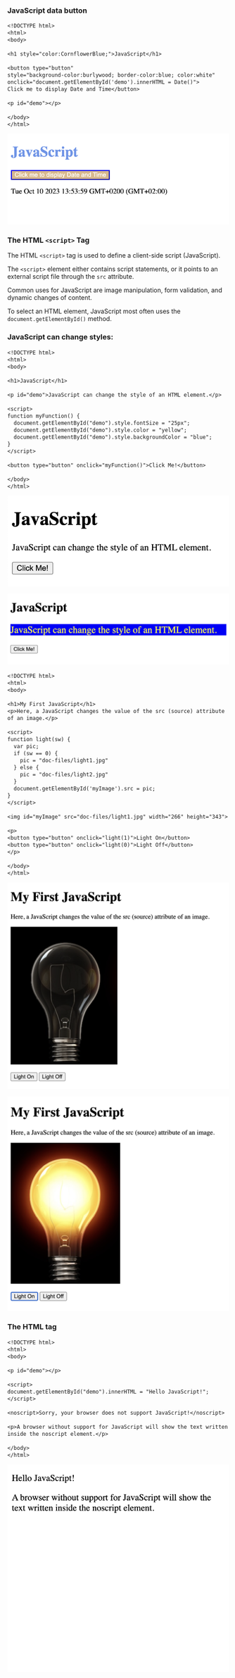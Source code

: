 ### JavaScript data button

```
<!DOCTYPE html>
<html>
<body>

<h1 style="color:CornflowerBlue;">JavaScript</h1>

<button type="button"
style="background-color:burlywood; border-color:blue; color:white"
onclick="document.getElementById('demo').innerHTML = Date()">
Click me to display Date and Time</button>

<p id="demo"></p>

</body>
</html> 
```
![Alt text](doc-files/hjs.png)


### The HTML `<script>` Tag

The HTML `<script>` tag is used to define a client-side script (JavaScript).

The `<script>` element either contains script statements, or it points to an external script file through the `src` attribute.

Common uses for JavaScript are image manipulation, form validation, and dynamic changes of content.

To select an HTML element, JavaScript most often uses the `document.getElementById()` method.

### JavaScript can change styles:

```
<!DOCTYPE html>
<html>
<body>

<h1>JavaScript</h1>

<p id="demo">JavaScript can change the style of an HTML element.</p>

<script>
function myFunction() {
  document.getElementById("demo").style.fontSize = "25px"; 
  document.getElementById("demo").style.color = "yellow";
  document.getElementById("demo").style.backgroundColor = "blue";        
}
</script>

<button type="button" onclick="myFunction()">Click Me!</button>

</body>
</html>
```
![Alt text](doc-files/hjs1.png)

![Alt text](doc-files/hjs2.png)

```
<!DOCTYPE html>
<html>
<body>

<h1>My First JavaScript</h1>
<p>Here, a JavaScript changes the value of the src (source) attribute of an image.</p>

<script>
function light(sw) {
  var pic;
  if (sw == 0) {
    pic = "doc-files/light1.jpg"
  } else {
    pic = "doc-files/light2.jpg"
  }
  document.getElementById('myImage').src = pic;
}
</script>

<img id="myImage" src="doc-files/light1.jpg" width="266" height="343">

<p>
<button type="button" onclick="light(1)">Light On</button>
<button type="button" onclick="light(0)">Light Off</button>
</p>

</body>
</html>
```

![Alt text](doc-files/hjs3.png)

![Alt text](doc-files/hjs4.png)


### The HTML <noscript> tag

```
<!DOCTYPE html>
<html>
<body>

<p id="demo"></p>

<script>
document.getElementById("demo").innerHTML = "Hello JavaScript!";
</script>

<noscript>Sorry, your browser does not support JavaScript!</noscript>

<p>A browser without support for JavaScript will show the text written inside the noscript element.</p>
 
</body>
</html>
```
![Alt text](doc-files/hjs5.png)



